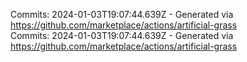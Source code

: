 Commits: 2024-01-03T19:07:44.639Z - Generated via https://github.com/marketplace/actions/artificial-grass
<br>
Commits: 2024-01-03T19:07:44.639Z - Generated via https://github.com/marketplace/actions/artificial-grass
<br>

